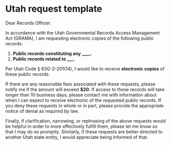 # Utah request template

Dear Records Officer:

In accordance with the Utah Governmental Records Access Management Act (GRAMA), I am requesting electronic copies of the following public records:

1. **Public records constituting any ____.**
2. **Public records related to ___.**

Per Utah Code § 63G-2-201(14), I would like to receive **electronic copies** of these public records.

If there are any reasonable fees associated with these requests, please notify me if the amount will exceed **$20**. If access to these records will take longer than 10 business days, please contact me with information about when I can expect to receive electronic of the requested public records. If you deny these requests in whole or in part, please provide the appropriate notice of denial as required by law.

Finally, if clarification, narrowing, or rephrasing of the above requests would be helpful in order to more effectively fulfill them, please let me know so that I may do so promptly. Similarly, if these requests are better directed to another Utah state entity, I would appreciate being informed of that.
